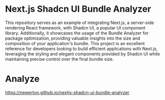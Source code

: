 # Next.js Shadcn UI Bundle Analyzer

This repository serves as an example of integrating Next.js, a server-side rendering React framework, with Shadcn UI, a popular UI component library. Additionally, it showcases the usage of the Bundle Analyzer for package optimization, providing valuable insights into the size and composition of your application's bundle. This project is an excellent reference for developers looking to build efficient applications with Next.js, leveraging the styling and elegant components provided by Shadcn UI while maintaining precise control over the final bundle size.

# Analyze

https://newerton.github.io/nextjs-shadcn-ui-bundle-analyzer